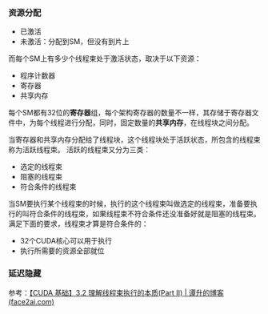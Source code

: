 ### 资源分配

- 已激活
- 未激活：分配到SM，但没有到片上

而每个SM上有多少个线程束处于激活状态，取决于以下资源：

- 程序计数器
- 寄存器
- 共享内存

每个SM都有32位的**寄存器**组，每个架构寄存器的数量不一样，其存储于寄存器文件中，为每个线程进行分配，同时，固定数量的**共享内存**，在线程块之间分配。

当寄存器和共享内存分配给了线程块，这个线程块处于活跃状态，所包含的线程束称为活跃线程束。
活跃的线程束又分为三类：

- 选定的线程束
- 阻塞的线程束
- 符合条件的线程束

当SM要执行某个线程束的时候，执行的这个线程束叫做选定的线程束，准备要执行的叫符合条件的线程束，如果线程束不符合条件还没准备好就是阻塞的线程束。
满足下面的要求，线程束才算是符合条件的：

- 32个CUDA核心可以用于执行
- 执行所需要的资源全部就位

### 延迟隐藏





参考：[【CUDA 基础】3.2 理解线程束执行的本质(Part II) | 谭升的博客 (face2ai.com)](https://face2ai.com/CUDA-F-3-2-理解线程束执行的本质-P2/)

